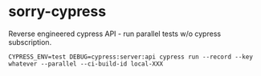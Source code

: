 # sorry-cypress

Reverse engineered cypress API - run parallel tests w/o cypress subscription.

```
CYPRESS_ENV=test DEBUG=cypress:server:api cypress run --record --key whatever --parallel --ci-build-id local-XXX
```
